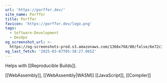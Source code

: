 ```yaml
---
url: 'https://porffor.dev/'
site_name: Porffor
title: Porffor
favicon: 'https://porffor.dev/logo.png'
tags:
  - Software-Development
  - DevOps
og_screenshot_url: >-
  https://og-screenshots-prod.s3.amazonaws.com/1366x768/80/false/6e72c3d959b2de62eca1b9712d24dd4b1eb417270f70678c9f419bf640224bc0.jpeg
og_last_fetch: '2025-03-07T05:38:27.065Z'
---
```

Helps with [[Reproducible Builds]]. 

[[WebAssembly]], [[WebAssembly|WASM]]
[[JavaScript]], [[Compiler]]

